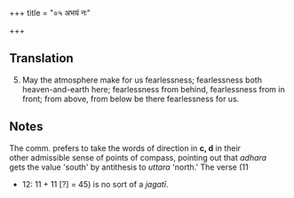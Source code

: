 +++
title = "०५ अभयं नः"

+++
## Translation
5. May the atmosphere make for us fearlessness; fearlessness both  
heaven-and-earth here; fearlessness from behind, fearlessness from in  
front; from above, from below be there fearlessness for us.

## Notes
The comm. prefers to take the words of direction in **c, d** in their  
other admissible sense of points of compass, pointing out that *adhara*  
gets the value 'south' by antithesis to *uttara* 'north.' The verse (11  
+ 12: 11 + 11 \[?\] = 45) is no sort of a *jagatī*.
